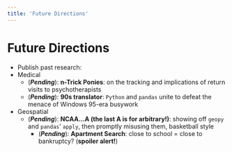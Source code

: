 ```yaml
---
title: 'Future Directions'
---
```


# Future Directions

- Publish past research:
- Medical
	- (***Pending***): **n-Trick Ponies**: on the tracking and implications of return visits to psychotherapists
  - (***Pending***): **90s translator**: `Python` and `pandas` unite to defeat the menace of Windows 95-era busywork
- Geospatial
  - (***Pending***): **NCAA...A (the last A is for arbitrary!)**: showing off `geopy` and `pandas`' `apply`, then promptly misusing them, basketball style
	- (***Pending***): **Apartment Search**: close to school = close to bankruptcy? (**spoiler alert!**)

